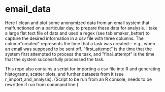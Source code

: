 # email_data

Here I clean and plot some anonymized data from an email system that malfunctioned on a particular day, to prepare these data for analysis. I take a large flat text file of data and used a regex (see tablemaker_better) to capture the desired information in a csv file with three columns. The column"created" represents the time that a task was created-- e.g., when an email was supposed to be sent off. "first_attempt" is the time that the system first attempted to process the task, and "final_attempt" is the time that the system successfully processed the task.

This repo also contains a script for importing a csv file into R and generating histograms, scatter plots, and further datasets from it (see r_import_and_analysis). (Script to be run from an R console; needs to be rewritten if run from command line.)
